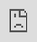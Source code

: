 ```yaml
---
# the default layout is 'page'
icon: fa-solid fa-network-wired
order: 2
---
```


## The current state of tasks in projects @h0me0ps
<html>
	<head>
	</head>
	<body>
		<iframe src="https://vikunja.krypi.net/projects/5/kanban#share-auth-token=aYdu3evFTO701sjxYupSX5SR5hnqdBceKKeoX5SY" style="position:fixed; top:0; left:0; bottom:0; right:0; width:100%; height:100%; border:none; margin:0; padding:0; overflow:hidden; z-index:999999;">
    Your browser doesn't support iframes
		</iframe>
	</body>
</html>